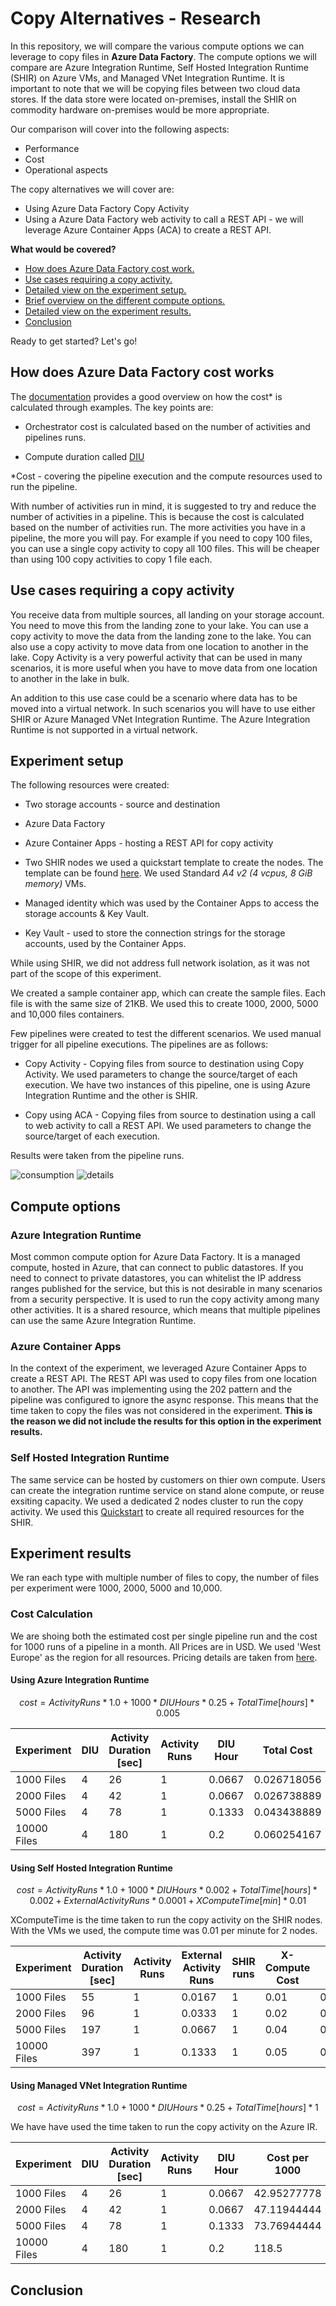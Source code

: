 # Copy Alternatives - Research

In this repository, we will compare the various compute options we can leverage to copy files in __Azure Data Factory__. The compute options we will compare are Azure Integration Runtime, Self Hosted Integration Runtime (SHIR) on Azure VMs, and Managed VNet Integration Runtime. It is important to note that we will be copying files between two cloud data stores. If the data store were located on-premises, install the SHIR on commodity hardware on-premises would be more appropriate.

Our comparison will cover into the following aspects:

- Performance
- Cost
- Operational aspects

The copy alternatives we will cover are:

- Using Azure Data Factory Copy Activity
- Using a Azure Data Factory web activity to call a REST API - we will leverage Azure Container Apps (ACA) to create a REST API.

__What would be covered?__

- [How does Azure Data Factory cost work.](#how-does-azure-data-factory-cost-works)
- [Use cases requiring a copy activity.](#use-cases-requiring-a-copy-activity)
- [Detailed view on the experiment setup.](#experiment-setup)
- [Brief overview on the different compute options.](#compute-options)
- [Detailed view on the experiment results.](#experiment-results)
- [Conclusion](#conclusion)

Ready to get started? Let's go!

## How does Azure Data Factory cost works

The [documentation](https://learn.microsoft.com/en-us/azure/data-factory/pricing-concepts) provides a good overview on how the cost* is calculated through examples. The key points are:

- Orchestrator cost is calculated based on the number of activities and pipelines runs.

- Compute duration called [DIU](https://learn.microsoft.com/en-us/azure/data-factory/copy-activity-performance#data-integration-units)

*Cost - covering the pipeline execution and the compute resources used to run the pipeline.

With number of activities run in mind, it is suggested to try and reduce the number of activities in a pipeline. This is because the cost is calculated based on the number of activities run. The more activities you have in a pipeline, the more you will pay. For example if you need to copy 100 files, you can use a single copy activity to copy all 100 files. This will be cheaper than using 100 copy activities to copy 1 file each.

## Use cases requiring a copy activity

You receive data from multiple sources, all landing on your storage account. You need to move this from the landing zone to your lake. You can use a copy activity to move the data from the landing zone to the lake. You can also use a copy activity to move data from one location to another in the lake. Copy Activity is a very powerful activity that can be used in many scenarios, it is more useful when you have to move data from one location to another in the lake in bulk.

An addition to this use case could be a scenario where data has to be moved into a virtual network. In such scenarios you will have to use either SHIR or Azure Managed VNet Integration Runtime. The Azure Integration Runtime is not supported in a virtual network.

## Experiment setup

The following resources were created:

- Two storage accounts - source and destination

- Azure Data Factory

- Azure Container Apps - hosting a REST API for copy activity

- Two SHIR nodes we used a quickstart template to create the nodes. The template can be found [here](https://github.com/Azure/azure-quickstart-templates/tree/master/quickstarts/microsoft.compute/vms-with-selfhost-integration-runtime). We used Standard _A4 v2 (4 vcpus, 8 GiB memory)_ VMs.

- Managed identity which was used by the Container Apps to access the storage accounts & Key Vault.

- Key Vault - used to store the connection strings for the storage accounts, used by the Container Apps.

While using SHIR, we did not address full network isolation, as it was not part of the scope of this experiment.

We created a sample container app, which can create the sample files. Each file is with the same size of 21KB. We used this to create 1000, 2000, 5000 and 10,000 files containers.

Few pipelines were created to test the different scenarios. We used manual trigger for all pipeline executions. The pipelines are as follows:

- Copy Activity - Copying files from source to destination using Copy Activity. We used parameters to change the source/target of each execution. We have two instances of this pipeline, one is using Azure Integration Runtime and the other is SHIR.

- Copy using ACA - Copying files from source to destination using a call to web activity to call a REST API. We used parameters to change the source/target of each execution.

Results were taken from the pipeline runs.

![consumption](/images/pipeline_consumption.png)
![details](/images/pipeline_run_details.png)

## Compute options

### Azure Integration Runtime

Most common compute option for Azure Data Factory. It is a managed compute, hosted in Azure, that can connect to public datastores. If you need to connect to private datastores, you can whitelist the IP address ranges published for the service, but this is not desirable in many scenarios from a security perspective. It is used to run the copy activity among many other activities. It is a shared resource, which means that multiple pipelines can use the same Azure Integration Runtime.

### Azure Container Apps

In the context of the experiment, we leveraged Azure Container Apps to create a REST API. The REST API was used to copy files from one location to another. The API was implementing using the 202 pattern and the pipeline was configured to ignore the async response. This means that the time taken to copy the files was not considered in the experiment. __This is the reason we did not include the results for this option in the experiment results.__

### Self Hosted Integration Runtime

The same service can be hosted by customers on thier own compute. Users can create the integration runtime service on stand alone compute, or reuse exsiting capacity. We used a dedicated 2 nodes cluster to run the copy activity. We used this [Quickstart](https://github.com/Azure/azure-quickstart-templates/tree/master/quickstarts/microsoft.compute/vms-with-selfhost-integration-runtime) to create all required resources for the SHIR.

## Experiment results

We ran each type with multiple number of files to copy, the number of files per experiment were 1000, 2000, 5000 and 10,000. 

### Cost Calculation

We are shoing both the estimated cost per single pipeline run and the cost for 1000 runs of a pipeline in a month.
All Prices are in USD. We used 'West Europe' as the region for all resources. Pricing details are taken from [here](https://azure.microsoft.com/en-us/pricing/details/data-factory/).

#### Using Azure Integration Runtime

$$ cost = {ActivityRuns * 1.0 + 1000 * DIUHours * 0.25 + Total Time[hours] * 0.005  } $$


|Experiment| DIU | Activity Duration [sec]| Activity Runs| DIU Hour| Total Cost | Cost per 1000| Total Time [sec]|
|----------|-----|------------------------|--------------|---------|------------|--------------|-----------------|
|1000 Files|4|	26|	1|	0.0667|	0.026718056|	17.71805556	|31|
|2000 Files|4|	42|	1|	0.0667|	0.026738889|	17.73888889	|46|
|5000 Files|4|	78|	1|	0.1333|	0.043438889|	34.43888889|	82|
|10000 Files|4|	180|	1	|0.2	|0.060254167	|51.25416667	|183|

#### Using Self Hosted Integration Runtime

$$ cost = {ActivityRuns * 1.0 + 1000 * DIUHours * 0.002 + Total Time[hours] * 0.002 + External Activity Runs * 0.0001 + XComputeTime[min] * 0.01  } $$

XComputeTime is the time taken to run the copy activity on the SHIR nodes. With the VMs we used, the compute time was 0.01 per minute for 2 nodes.

|Experiment|Activity Duration [sec]| Activity Runs| External Activity Runs| SHIR runs|	X-Compute Cost	|Total Cost| Cost per 1000|	Total Time [sec]|
|----------|-----------------------|--------------|-----------------------|----------|-----------------|----------|--------------|-----------------|
|1000 Files|55|	1|	0.0167	|1	|0.01	|0.020032226	|11.53222556	|55|
|2000 Files|96|	1|	0.0333	|1	|0.02	|0.030056663	|21.55666333	|96|
|5000 Files|197|	1|	0.0667	|1	|0.04	|0.050116114	|41.61611444	|197|
|10000 Files|397|	1|	0.1333	|1	|0.05	|0.060151663	|51.65166333	|249|

#### Using Managed VNet Integration Runtime

$$ cost = {ActivityRuns * 1.0 + 1000 * DIUHours * 0.25 + Total Time[hours] * 1  } $$

We have have used the time taken to run the copy activity on the Azure IR.

|Experiment|DIU|	 Activity Duration [sec]|	Activity Runs| 	DIU Hour| Cost per 1000| Total Time [sec]|	Cluster Startup (min)|
|----------|---|---------------------------|----------------|----------|--------------|-----------------|-----------------------|
|1000 Files|4|	26|	1|	0.0667|	42.95277778	|31|	1|
|2000 Files|4|	42|	1|	0.0667|	47.11944444	|46|	1|
|5000 Files|4|	78|	1|	0.1333|	73.76944444|	82|	1|
|10000 Files|4	|180	|1	|0.2	|118.5	|183	|1|

## Conclusion

